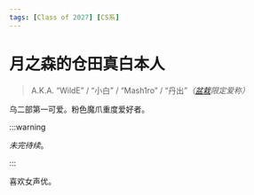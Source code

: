```yaml
---
tags: [Class of 2027] [CS系]
---
```


# 月之森的仓田真白本人

> A.K.A. “WildE” / “小白” / “Mash1ro” / “丹出”_（[盆栽](绿色盆栽.md)限定爱称）_

乌二部第一可爱。粉色魔爪重度爱好者。

:::warning

_未完待续_。

:::

喜欢女声优。
